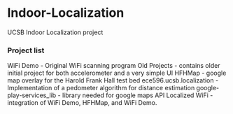 Indoor-Localization
===================

UCSB Indoor Localization project


### Project list

WiFi Demo - Original WiFi scanning program
Old Projects - contains older initial project for both accelerometer and a very simple UI
HFHMap -  google map overlay for the Harold Frank Hall test bed
ece596.ucsb.localization - Implementation of a pedometer algorithm for distance estimation
google-play-services_lib - library needed for google maps API
Localized WiFi - integration of WiFi Demo, HFHMap, and WiFi Demo.

